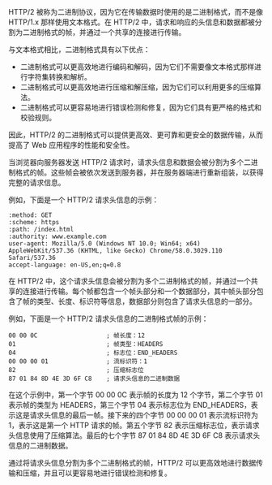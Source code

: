 HTTP/2 被称为二进制协议，因为它在传输数据时使用的是二进制格式，而不是像 HTTP/1.x 那样使用文本格式。在 HTTP/2 中，请求和响应的头信息和数据都被分割为二进制格式的帧，并通过一个共享的连接进行传输。

与文本格式相比，二进制格式具有以下优点：

* 二进制格式可以更高效地进行编码和解码，因为它们不需要像文本格式那样进行字符集转换和解析。
* 二进制格式可以更高效地进行压缩和解压缩，因为它们可以利用更多的压缩算法。
* 二进制格式可以更容易地进行错误检测和修复，因为它们具有更严格的格式和校验规则。
  
因此，HTTP/2 的二进制格式可以提供更高效、更可靠和更安全的数据传输，从而提高了 Web 应用程序的性能和安全性。

当浏览器向服务器发送 HTTP/2 请求时，请求头信息和数据会被分割为多个二进制格式的帧。这些帧会被依次发送到服务器，并在服务器端进行重新组装，以获得完整的请求信息。

例如，下面是一个 HTTP/2 请求头信息的示例：


```
:method: GET
:scheme: https
:path: /index.html
:authority: www.example.com
user-agent: Mozilla/5.0 (Windows NT 10.0; Win64; x64) AppleWebKit/537.36 (KHTML, like Gecko) Chrome/58.0.3029.110 Safari/537.36
accept-language: en-US,en;q=0.8
```

在 HTTP/2 中，这个请求头信息会被分割为多个二进制格式的帧，并通过一个共享的连接进行传输。每个帧都包含一个帧头部分和一个数据部分，其中帧头部分包含了帧的类型、长度、标识符等信息，数据部分则包含了请求头信息的一部分。

例如，下面是一个 HTTP/2 请求头信息的二进制格式帧的示例：

```
00 00 0C                   ; 帧长度：12
01                         ; 帧类型：HEADERS
04                         ; 标志位：END_HEADERS
00 00 00 01                ; 流标识符：1
82                         ; 压缩标志位
87 01 84 8D 4E 3D 6F C8    ; 请求头信息的二进制数据
```

在这个示例中，第一个字节 00 00 0C 表示帧的长度为 12 个字节，第二个字节 01 表示帧的类型为 HEADERS，第三个字节 04 表示标志位为 END_HEADERS，表示这是请求头信息的最后一帧。接下来的四个字节 00 00 00 01 表示流标识符为 1，表示这是第一个 HTTP 请求的帧。第五个字节 82 表示压缩标志位，表示请求头信息使用了压缩算法。最后的七个字节 87 01 84 8D 4E 3D 6F C8 表示请求头信息的二进制数据。

通过将请求头信息分割为多个二进制格式的帧，HTTP/2 可以更高效地进行数据传输和压缩，并且可以更容易地进行错误检测和修复。
